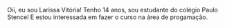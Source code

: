 Oii, eu sou Larissa Vitória!
Tenho 14 anos, sou estudante do colégio Paulo Stencel
E estou interessada em fazer o curso na área de progamação.

